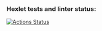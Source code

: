 ### Hexlet tests and linter status:
[![Actions Status](https://github.com/AlexVSSP/python-project-52/workflows/hexlet-check/badge.svg)](https://github.com/AlexVSSP/python-project-52/actions)